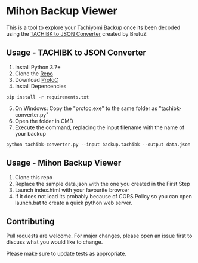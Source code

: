# Mihon Backup Viewer

This is a tool to explore your Tachiyomi Backup once its been decoded using the [TACHIBK to JSON Converter](https://github.com/BrutuZ/tachibk-converter) created by BrutuZ

## Usage - TACHIBK to JSON Converter

1. Install Python 3.7+
2. Clone the [Repo](https://github.com/BrutuZ/tachibk-converter)
3. Download [ProtoC](https://github.com/protocolbuffers/protobuf/releases/tag/v27.1)
4. Install Depencencies
```
pip install -r requirements.txt
```
5. On Windows: Copy the "protoc.exe" to the same folder as "tachibk-converter.py"
6. Open the folder in CMD
7. Execute the command, replacing the input filename with the name of your backup
```
python tachibk-converter.py --input backup.tachibk --output data.json
```


## Usage - Mihon Backup Viewer

1. Clone this repo
2. Replace the sample data.json with the one you created in the First Step
3. Launch index.html with your favourite browser
4. If it does not load its probably because of CORS Policy so you can open launch.bat to create a quick python web server.

## Contributing

Pull requests are welcome. For major changes, please open an issue first
to discuss what you would like to change.

Please make sure to update tests as appropriate.
